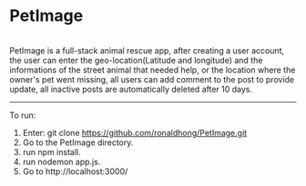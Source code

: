 # PetImage
</br>
PetImage is a full-stack animal rescue app, after creating a user account, the user can enter the geo-location(Latitude and longitude) and the informations of the street animal that needed help, or the location where the owner's pet went missing, all users can add comment to the post to provide update, all inactive posts are automatically deleted after 10 days.
</br>

***************

To run:
1. <on command line> Enter: git clone https://github.com/ronaldhong/PetImage.git <br>
2. <on command line> Go to the PetImage directory.<br>
3. <on command line> run npm install. <br>
4. <on command line> run nodemon app.js. <br>
5. <on Browser> Go to http://localhost:3000/  <br>
